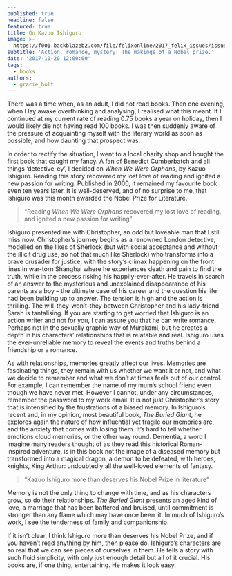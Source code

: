 ```yaml
---
published: true
headline: false
featured: true
title: On Kazuo Ishiguro
image: >-
  https://f001.backblazeb2.com/file/felixonline/2017_felix_issues/issue_1672/1672_books_ishiguro_postcard.jpg
subtitle: 'Action, romance, mystery: The makings of a Nobel prize.'
date: '2017-10-20 12:00:00'
tags:
  - books
authors:
  - gracie_holt
---
```

There was a time when, as an adult, I did not read books. Then one evening, when I lay awake overthinking and analysing, I realised what this meant. If I continued at my current rate of reading 0.75 books a year on holiday, then I would likely die not having read 100 books. I was then suddenly aware of the pressure of acquainting myself with the literary world as soon as possible, and how daunting that prospect was.

In order to rectify the situation, I went to a local charity shop and bought the first book that caught my fancy. A fan of Benedict Cumberbatch and all things ‘detective-ey’, I decided on _When We Were Orphans_, by Kazuo Ishiguro. Reading this story recovered my lost love of reading and ignited a new passion for writing. Published in 2000, it remained my favourite book even ten years later. It is well-deserved, and of no surprise to me, that Ishiguro was this month awarded the Nobel Prize for Literature.

> “Reading _When We Were Orphans_ recovered my lost love of reading, and ignited a new passion for writing”

Ishiguro presented me with Christopher, an odd but loveable man that I still miss now. Christopher’s journey begins as a renowned London detective, modelled on the likes of Sherlock (but with social acceptance and without the illicit drug use, so not that much like Sherlock) who transforms into a brave crusader for justice, with the story’s climax happening on the front lines in war-torn Shanghai where he experiences death and pain to find the truth, while in the process risking his happily-ever-after. He travels in search of an answer to the mysterious and unexplained disappearance of his parents as a boy – the ultimate case of his career and the question his life had been building up to answer. The tension is high and the action is thrilling.
The will-they-won’t-they between Christopher and his lady-friend Sarah is tantalising. If you are starting to get worried that Ishiguro is an action writer and not for you, I can assure you that he can write romance. Perhaps not in the sexually graphic way of Murakami, but he creates a depth in his characters’ relationships that is relatable and real. Ishiguro uses the ever-unreliable memory to reveal the events and truths behind a friendship or a romance.

As with relationships, memories greatly affect our lives. Memories are fascinating things, they remain with us whether we want it or not, and what we decide to remember and what we don’t at times feels out of our control. For example, I can remember the name of my mum’s school friend even though we have never met. However I cannot, under any circumstances, remember the password to my work email. It is not just Christopher’s story that is intensified by the frustrations of a biased memory. In Ishiguro’s recent and, in my opinion, most beautiful book, _The Buried Giant_, he explores again the nature of how influential yet fragile our memories are, and the anxiety that comes with losing them. It’s hard to tell whether emotions cloud memories, or the other way round. Dementia, a word I imagine many readers thought of as they read this historical Roman-inspired adventure, is in this book not the image of a diseased memory but transformed into a magical dragon, a demon to be defeated, with heroes, knights, King Arthur: undoubtedly all the well-loved elements of fantasy.

> “Kazuo Ishiguro more than deserves his Nobel Prize in literature”

Memory is not the only thing to change with time, and as his characters grow, so do their relationships. _The Buried Giant_ presents an aged kind of love, a marriage that has been battered and bruised, until commitment is stronger than any flame which may have once been lit. In much of Ishiguro’s work, I see the tenderness of family and companionship.

If it isn’t clear, I think Ishiguro more than deserves his Nobel Prize, and if you haven’t read anything by him, then please do. Ishiguro’s characters are so real that we can see pieces of ourselves in them. He tells a story with such fluid simplicity, with only just enough detail but all of it crucial. His books are, if one thing, entertaining. He makes it look easy.
